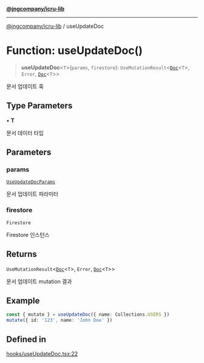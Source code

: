 [**@jngcompany/icru-lib**](../README.md)

***

[@jngcompany/icru-lib](../globals.md) / useUpdateDoc

# Function: useUpdateDoc()

> **useUpdateDoc**\<`T`\>(`params`, `firestore`): `UseMutationResult`\<[`Doc`](../interfaces/Doc.md)\<`T`\>, `Error`, [`Doc`](../interfaces/Doc.md)\<`T`\>\>

문서 업데이트 훅

## Type Parameters

• **T**

문서 데이터 타입

## Parameters

### params

[`UseUpdateDocParams`](../interfaces/UseUpdateDocParams.md)

문서 업데이트 파라미터

### firestore

`Firestore`

Firestore 인스턴스

## Returns

`UseMutationResult`\<[`Doc`](../interfaces/Doc.md)\<`T`\>, `Error`, [`Doc`](../interfaces/Doc.md)\<`T`\>\>

문서 업데이트 mutation 결과

## Example

```ts
const { mutate } = useUpdateDoc({ name: Collections.USERS })
mutate({ id: '123', name: 'John Doe' })
```

## Defined in

[hooks/useUpdateDoc.tsx:22](https://github.com/jngcompany/icru-lib/blob/761e262af29fb19aea42bf1fcdb824ee624d8160/src/hooks/useUpdateDoc.tsx#L22)
